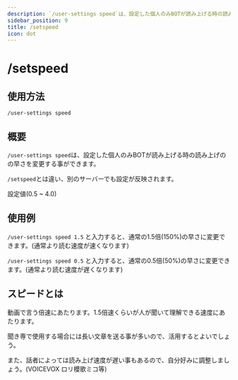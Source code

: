 ```yaml
---
description: `/user-settings speed`は、設定した個人のみBOTが読み上げる時の読み上げのの早さを変更する事ができます。
sidebar_position: 9
title: /setspeed
icon: dot
---
```


# /setspeed

## 使用方法
```
/user-settings speed
```

## 概要
`/user-settings speed`は、設定した個人のみBOTが読み上げる時の読み上げのの早さを変更する事ができます。

`/setspeed`とは違い、別のサーバーでも設定が反映されます。

設定値(0.5 ~ 4.0)

## 使用例
`/user-settings speed 1.5` と入力すると、通常の1.5倍(150%)の早さに変更できます。(通常より読む速度が速くなります)

`/user-settings speed 0.5` と入力すると、通常の0.5倍(50%)の早さに変更できます。(通常より読む速度が遅くなります)

## スピードとは
動画で言う倍速にあたります。1.5倍速くらいが人が聞いて理解できる速度にあたります。

聞き専で使用する場合には長い文章を送る事が多いので、活用するとよいでしょう。

また、話者によっては読み上げ速度が遅い事もあるので、自分好みに調整しましょう。(VOICEVOX ロリ櫻歌ミコ等)
